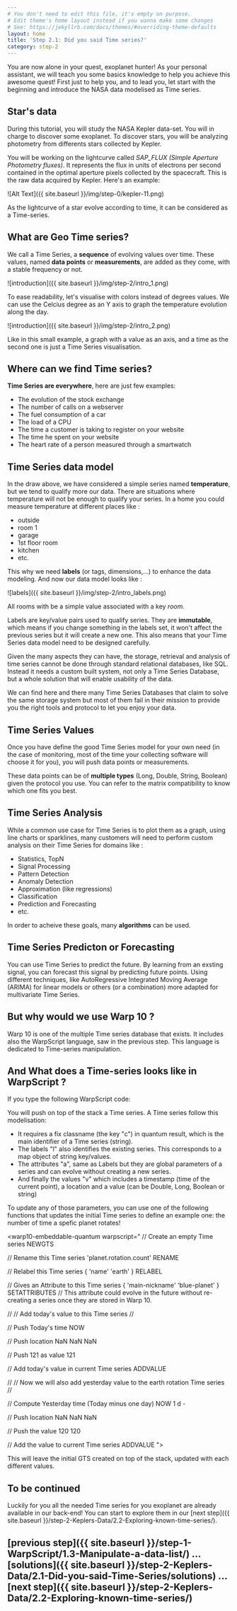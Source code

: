 ```yaml
---
# You don't need to edit this file, it's empty on purpose.
# Edit theme's home layout instead if you wanna make some changes
# See: https://jekyllrb.com/docs/themes/#overriding-theme-defaults
layout: home
title: 'Step 2.1: Did you said Time series?'
category: step-2
---
```


You are now alone in your quest, exoplanet hunter! As your personal assistant, we will teach you some basics knowledge to help you achieve this awesome quest!
First just to help you, and to lead you, let start with the beginning and introduce the NASA data modelised as Time series.

## Star's data

During this tutorial, you will study the NASA Kepler data-set. You will in charge to discover some exoplanet. To discover stars, you will be analyzing photometry from differents stars collected by Kepler.

You will be working on the lightcurve called *SAP_FLUX (Simple Aperture Photometry fluxes)*. It represents the flux in units of electrons per second contained in the optimal
aperture pixels collected by the spacecraft. This is the raw data acquired by Kepler. Here's an example:

![Alt Text]({{ site.baseurl }}/img/step-0/kepler-11.png)

As the lightcurve of a star evolve according to time, it can be considered as a Time-series.

## What are Geo Time series?


We call a Time Series, a **sequence** of evolving values over time. These values, named **data points** or **measurements**, are added as they come, with a stable frequency or not.


![introduction]({{ site.baseurl }}/img/step-2/intro_1.png)

To ease readability, let's visualise with colors instead of degrees values. We can use the Celcius degree as an Y axis to graph the temperature evolution along the day.


![introduction]({{ site.baseurl }}/img/step-2/intro_2.png)

Like in this small example, a graph with a value as an axis, and a time as the second one is just a Time Series visualisation.


## Where can we find Time series?
**Time Series are everywhere**, here are just few examples:

- The evolution of the stock exchange
- The number of calls on a webserver
- The fuel consumption of a car
- The load of a CPU
- The time a customer is taking to register on your website
- The time he spent on your website
- The heart rate of a person measured through a smartwatch


## Time Series data model
In the draw above, we have considered a simple series named **temperature**, but we tend to qualify more our data. There are situations where temperature will not be enough to qualify your series. In a home you could measure temperature at different places like :

- outside
- room 1
- garage
- 1st floor room
- kitchen
- etc.

This why we need **labels** (or tags, dimensions,...) to enhance the data modeling. And now our data model looks like :


![labels]({{ site.baseurl }}/img/step-2/intro_labels.png)

All rooms with be a simple value associated with a key *room*.

Labels are key/value pairs used to qualify series. They are **immutable**, which means if you change something in the labels set, it won't affect the previous series but it will create a new one. This also means that your Time Series data model need to be designed carefully.

Given the many aspects they can have, the storage, retrieval and analysis of time series cannot be done through standard relational databases, like SQL. Instead it needs a custom built system, not only a Time Series Database, but a whole solution that will enable usability of the data.

We can find here and there many Time Series Databases that claim to solve the same storage system but most of them fail in their mission to provide you the right tools and protocol to let you enjoy your data.


## Time Series Values
Once you have define the good Time Series model for your own need (in the case of monitoring, most of the time your collecting software will choose it for you), you will push data points or measurements.

These data points can be of **multiple types** (Long, Double, String, Boolean)  given the protocol you use. You can refer to the matrix compatibility to know which one fits you best.


## Time Series Analysis
While a common use case for Time Series is to plot them as a graph, using line charts or sparklines, many customers will need to perform custom analysis on their Time Series for domains like :

- Statistics, TopN
- Signal Processing
- Pattern Detection
- Anomaly Detection
- Approximation (like regressions)
- Classification
- Prediction and Forecasting
- etc.

In order to acheive these goals, many **algorithms** can be used.

## Time Series Predicton or Forecasting
You can use Time Series to predict the future. By learning from an exsting signal, you can forecast this signal by predicting future points. Using different techniques, like AutoRegressive Integrated Moving Average (ARIMA) for linear models or others (or a combination) more adapted for multivariate Time Series.


## But why would we use Warp 10 ?

Warp 10 is one of the multiple Time series database that exists. It includes also the WarpScript language, saw in the previous step. This language is dedicated to Time-series manipulation.

## And What does a Time-series looks like in WarpScript ?

If you type the following WarpScript code:

<warp10-embeddable-quantum warpscript="
// Create an empty GTS
NEWGTS
">
</warp10-embeddable-quantum>

You will push on top of the stack a Time series. A Time series follow this modelisation:

  - It requires a fix classname (the key "c") in quantum result, which is the main identifier of a Time series (string).
  - The labels "l" also identifies the existing series. This corresponds to a map object of string key/values.
  - The attributes "a", same as Labels but they are global parameters of a series and can evolve without creating a new series.
  - And finally the values "v" which includes a timestamp (time of the current point), a location and a value (can be Double, Long, Boolean or string)

To update any of those parameters, you can use one of the following functions that updates the initial Time series to define an example one: the number of time a spefic planet rotates!


<warp10-embeddable-quantum warpscript="
// Create an empty Time series
NEWGTS

// Rename this Time series
'planet.rotation.count' RENAME

// Relabel this Time series
{ 'name' 'earth' } RELABEL

// Gives an Attribute to this Time series
{ 'main-nickname' 'blue-planet' } SETATTRIBUTES  // This attribute could evolve in the future without re-creating a series once they are stored in Warp 10.

//
// Add today's value to this Time series
//

// Push Today's time
NOW 

// Push location
NaN NaN NaN 

// Push 121 as value 
121

// Add today's value in current Time series
ADDVALUE

//
// Now we will also add yesterday value to the earth rotation Time series
//

// Compute Yesterday time (Today minus one day)
NOW 1 d - 

// Push location
NaN NaN NaN 

// Push the value 120
120

// Add the value to current Time series
ADDVALUE
">
</warp10-embeddable-quantum>


This will leave the initial GTS created on top of the stack, updated with each different values.

## To be continued

Luckily for you all the needed Time series for you exoplanet are already available in our back-end! You can start to explore them in our [next step]({{ site.baseurl }}/step-2-Keplers-Data/2.2-Exploring-known-time-series/).

## [previous step]({{ site.baseurl }}/step-1-WarpScript/1.3-Manipulate-a-data-list/) ... [solutions]({{ site.baseurl }}/step-2-Keplers-Data/2.1-Did-you-said-Time-Series/solutions) ... [next step]({{ site.baseurl }}/step-2-Keplers-Data/2.2-Exploring-known-time-series/)